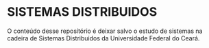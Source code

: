# **SISTEMAS DISTRIBUIDOS**
O conteúdo desse reposítório é deixar salvo o estudo de sistemas na cadeira de Sistemas Distribuidos da Universidade Federal do Ceará.
